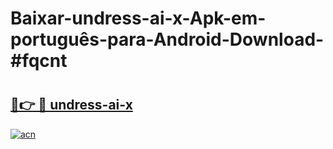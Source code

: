 # Baixar-undress-ai-x-Apk-em-português​-para-Android-Download-#fqcnt

# <h2><a href="https://ainizakaria.my?title=undress-ai-x&ref=24M">🔗👉 🔴 undress-ai-x</a></h2>

[![acn](https://github.com/user-attachments/assets/0f9c940e-d8b0-45ae-aac7-cd30a18b3e1c)](https://ainizakaria.my?title=undress-ai-x&ref=24M)


